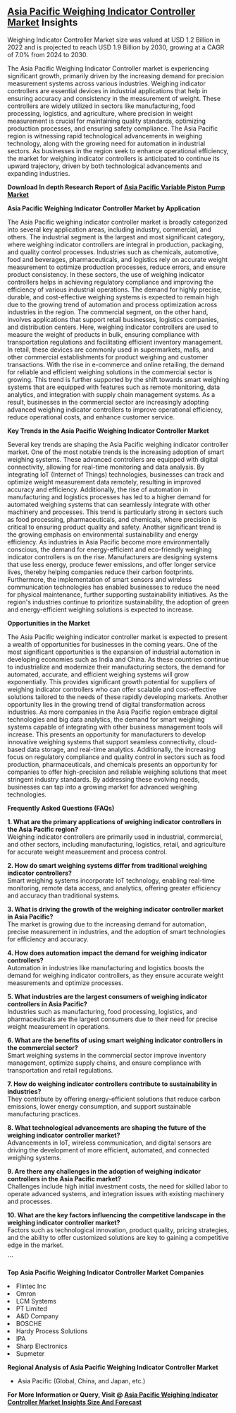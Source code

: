 <h2><a href="https://www.verifiedmarketreports.com/download-sample/?rid=497377&amp;utm_source=Github-Feb&amp;utm_medium=219" target="_blank">Asia Pacific Weighing Indicator Controller Market</a> Insights</h2><p>Weighing Indicator Controller Market size was valued at USD 1.2 Billion in 2022 and is projected to reach USD 1.9 Billion by 2030, growing at a CAGR of 7.0% from 2024 to 2030.</p><p><p>The Asia Pacific Weighing Indicator Controller market is experiencing significant growth, primarily driven by the increasing demand for precision measurement systems across various industries. Weighing indicator controllers are essential devices in industrial applications that help in ensuring accuracy and consistency in the measurement of weight. These controllers are widely utilized in sectors like manufacturing, food processing, logistics, and agriculture, where precision in weight measurement is crucial for maintaining quality standards, optimizing production processes, and ensuring safety compliance. The Asia Pacific region is witnessing rapid technological advancements in weighing technology, along with the growing need for automation in industrial sectors. As businesses in the region seek to enhance operational efficiency, the market for weighing indicator controllers is anticipated to continue its upward trajectory, driven by both technological advancements and expanding industries. <p><strong>Download In depth Research Report of <a href="https://www.verifiedmarketreports.com/download-sample/?rid=236118&amp;utm_source=Pulse-Dec&amp;utm_medium=219" target="_blank">Asia Pacific Variable Piston Pump Market</a></strong></p></p> <p><strong>Asia Pacific Weighing Indicator Controller Market by Application</strong></p> <p>The Asia Pacific weighing indicator controller market is broadly categorized into several key application areas, including industry, commercial, and others. The industrial segment is the largest and most significant category, where weighing indicator controllers are integral in production, packaging, and quality control processes. Industries such as chemicals, automotive, food and beverages, pharmaceuticals, and logistics rely on accurate weight measurement to optimize production processes, reduce errors, and ensure product consistency. In these sectors, the use of weighing indicator controllers helps in achieving regulatory compliance and improving the efficiency of various industrial operations. The demand for highly precise, durable, and cost-effective weighing systems is expected to remain high due to the growing trend of automation and process optimization across industries in the region. The commercial segment, on the other hand, involves applications that support retail businesses, logistics companies, and distribution centers. Here, weighing indicator controllers are used to measure the weight of products in bulk, ensuring compliance with transportation regulations and facilitating efficient inventory management. In retail, these devices are commonly used in supermarkets, malls, and other commercial establishments for product weighing and customer transactions. With the rise in e-commerce and online retailing, the demand for reliable and efficient weighing solutions in the commercial sector is growing. This trend is further supported by the shift towards smart weighing systems that are equipped with features such as remote monitoring, data analytics, and integration with supply chain management systems. As a result, businesses in the commercial sector are increasingly adopting advanced weighing indicator controllers to improve operational efficiency, reduce operational costs, and enhance customer service. <p><strong>Key Trends in the Asia Pacific Weighing Indicator Controller Market</strong></p> <p>Several key trends are shaping the Asia Pacific weighing indicator controller market. One of the most notable trends is the increasing adoption of smart weighing systems. These advanced controllers are equipped with digital connectivity, allowing for real-time monitoring and data analysis. By integrating IoT (Internet of Things) technologies, businesses can track and optimize weight measurement data remotely, resulting in improved accuracy and efficiency. Additionally, the rise of automation in manufacturing and logistics processes has led to a higher demand for automated weighing systems that can seamlessly integrate with other machinery and processes. This trend is particularly strong in sectors such as food processing, pharmaceuticals, and chemicals, where precision is critical to ensuring product quality and safety. Another significant trend is the growing emphasis on environmental sustainability and energy efficiency. As industries in Asia Pacific become more environmentally conscious, the demand for energy-efficient and eco-friendly weighing indicator controllers is on the rise. Manufacturers are designing systems that use less energy, produce fewer emissions, and offer longer service lives, thereby helping companies reduce their carbon footprints. Furthermore, the implementation of smart sensors and wireless communication technologies has enabled businesses to reduce the need for physical maintenance, further supporting sustainability initiatives. As the region's industries continue to prioritize sustainability, the adoption of green and energy-efficient weighing solutions is expected to increase. <p><strong>Opportunities in the Market</strong></p> <p>The Asia Pacific weighing indicator controller market is expected to present a wealth of opportunities for businesses in the coming years. One of the most significant opportunities is the expansion of industrial automation in developing economies such as India and China. As these countries continue to industrialize and modernize their manufacturing sectors, the demand for automated, accurate, and efficient weighing systems will grow exponentially. This provides significant growth potential for suppliers of weighing indicator controllers who can offer scalable and cost-effective solutions tailored to the needs of these rapidly developing markets. Another opportunity lies in the growing trend of digital transformation across industries. As more companies in the Asia Pacific region embrace digital technologies and big data analytics, the demand for smart weighing systems capable of integrating with other business management tools will increase. This presents an opportunity for manufacturers to develop innovative weighing systems that support seamless connectivity, cloud-based data storage, and real-time analytics. Additionally, the increasing focus on regulatory compliance and quality control in sectors such as food production, pharmaceuticals, and chemicals presents an opportunity for companies to offer high-precision and reliable weighing solutions that meet stringent industry standards. By addressing these evolving needs, businesses can tap into a growing market for advanced weighing technologies. <p><strong>Frequently Asked Questions (FAQs)</strong></p> <p><strong>1. What are the primary applications of weighing indicator controllers in the Asia Pacific region?</strong><br> Weighing indicator controllers are primarily used in industrial, commercial, and other sectors, including manufacturing, logistics, retail, and agriculture for accurate weight measurement and process control.</p> <p><strong>2. How do smart weighing systems differ from traditional weighing indicator controllers?</strong><br> Smart weighing systems incorporate IoT technology, enabling real-time monitoring, remote data access, and analytics, offering greater efficiency and accuracy than traditional systems.</p> <p><strong>3. What is driving the growth of the weighing indicator controller market in Asia Pacific?</strong><br> The market is growing due to the increasing demand for automation, precise measurement in industries, and the adoption of smart technologies for efficiency and accuracy.</p> <p><strong>4. How does automation impact the demand for weighing indicator controllers?</strong><br> Automation in industries like manufacturing and logistics boosts the demand for weighing indicator controllers, as they ensure accurate weight measurements and optimize processes.</p> <p><strong>5. What industries are the largest consumers of weighing indicator controllers in Asia Pacific?</strong><br> Industries such as manufacturing, food processing, logistics, and pharmaceuticals are the largest consumers due to their need for precise weight measurement in operations.</p> <p><strong>6. What are the benefits of using smart weighing indicator controllers in the commercial sector?</strong><br> Smart weighing systems in the commercial sector improve inventory management, optimize supply chains, and ensure compliance with transportation and retail regulations.</p> <p><strong>7. How do weighing indicator controllers contribute to sustainability in industries?</strong><br> They contribute by offering energy-efficient solutions that reduce carbon emissions, lower energy consumption, and support sustainable manufacturing practices.</p> <p><strong>8. What technological advancements are shaping the future of the weighing indicator controller market?</strong><br> Advancements in IoT, wireless communication, and digital sensors are driving the development of more efficient, automated, and connected weighing systems.</p> <p><strong>9. Are there any challenges in the adoption of weighing indicator controllers in the Asia Pacific market?</strong><br> Challenges include high initial investment costs, the need for skilled labor to operate advanced systems, and integration issues with existing machinery and processes.</p> <p><strong>10. What are the key factors influencing the competitive landscape in the weighing indicator controller market?</strong><br> Factors such as technological innovation, product quality, pricing strategies, and the ability to offer customized solutions are key to gaining a competitive edge in the market.</p> ```</p><p><strong>Top Asia Pacific Weighing Indicator Controller Market Companies</strong></p><div data-test-id=""><p><li>Flintec Inc</li><li> Omron</li><li> LCM Systems</li><li> PT Limited</li><li> A&D Company</li><li> BOSCHE</li><li> Hardy Process Solutions</li><li> IPA</li><li> Sharp Electronics</li><li> Supmeter</li></p><div><strong>Regional Analysis of&nbsp;Asia Pacific Weighing Indicator Controller Market</strong></div><ul><li dir="ltr"><p dir="ltr">Asia Pacific (Global, China, and Japan, etc.)</p></li></ul><p><strong>For More Information or Query, Visit @&nbsp;</strong><strong><a href="https://www.verifiedmarketreports.com/product/weighing-indicator-controller-market-szie-and-forecast/?utm_source=Github-Feb&amp;utm_medium=219" target="_blank">Asia Pacific Weighing Indicator Controller Market Insights Size And Forecast</a></strong></p></div><h2>&nbsp;</h2><div data-test-id="">&nbsp;</div>

